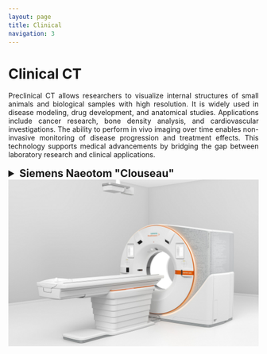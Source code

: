 ```yaml
---
layout: page
title: Clinical 
navigation: 3
---
```


# Clinical CT

<div style="text-align: justify;">
Preclinical CT allows researchers to visualize internal structures of small animals and biological samples with high resolution. It is widely used in disease modeling, drug development, and anatomical studies. Applications include cancer research, bone density analysis, and cardiovascular investigations. The ability to perform in vivo imaging over time enables non-invasive monitoring of disease progression and treatment effects. This technology supports medical advancements by bridging the gap between laboratory research and clinical applications.
</div>
<br>
<details>
  <summary style="font-size: 1.5em; font-weight: bold;">Siemens Naeotom "Clouseau"</summary>
 
  <div style="text-align: justify;">
 <br>
  The Siemens Naeotom Alpha is the world’s first photon-counting CT, setting new standards in image quality and diagnostic precision. Unlike conventional CT scanners, it uses photon-counting detector technology to deliver ultra-high resolution images with reduced noise and enhanced tissue contrast. This innovation enables clearer visualization of fine structures, improved spectral imaging, and lower radiation doses. The Naeotom Alpha provides unparalleled diagnostic accuracy, benefiting fields such as cardiology, oncology, and neurology. Its advanced reconstruction algorithms and high-speed data acquisition ensure faster, more precise imaging, making it a groundbreaking solution for the future of medical diagnostics.
 <br>
   </div>
   <div style="text-align: center;">
    <img src="images\research\preclinical\Clouseau_Phantom_Vergleich.png" width="1024px" alt="Clouseau imaging">
    <em>Figure 3: Clouseau allows for superresolved image acquisition, based on supersampled image acquisition and iterative image deconvolution techniques. This approach offers an exteremely efficient way of increasing system resolution while maitaining low dose exposure and short measurement times.
</em>
  </div>
<br>
<div style="text-align: center;">
    <img src="images\research\clinical\Clouseau.png" width="1024px" alt="Clouseau phantom">
    <em>Figure 3: Clouseau also allows to image objects exhibiting strong beam-hardening with high image quality: 
Cross-sections of Miethke GAV CSF shunt valves obtained from different CT scanners. From left to
right: Siemens Somatom Force (EID, kernel: Br64, algorithm: Admire level 3), Siemens Naeotom (Ultra High-
Resolution mode, kernel: Hr80, algorithm: QIR level 3), Bruker SkyScan 1276 (100kVp, Cu .1mm) and our
custom μPCCT system (90kVp, Al 2mm). The renderings on the right (4a&b) illustrate a high level of detail and
accurate reproduction of lower attenuation structures, e.g. the ruby balls, visible in red in 4a.
</em>
  </div>
</details>

<div style="text-align: center;">
    <img src="images\equipment\SHS_NAEOTOM_Alpha.jpg" width="1024px" alt="SIEMENS Naeotom">
  </div>
